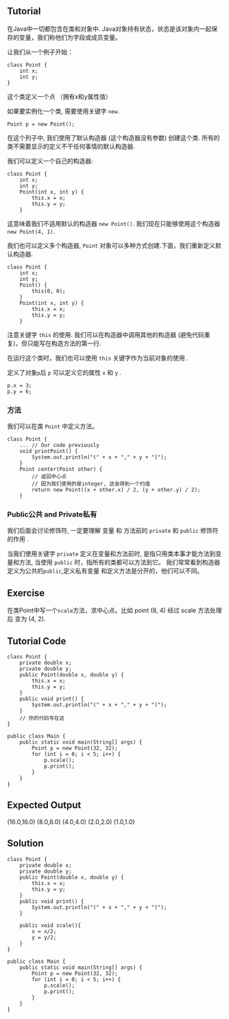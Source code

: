 ﻿Tutorial
--------

在Java中一切都包含在类和对象中. Java对象持有状态，状态是该对象内一起保存的变量，我们称他们为字段或成员变量。

让我们从一个例子开始：

    class Point {
        int x;
        int y;
    }

这个类定义一个点 （拥有x和y属性值）

如果要实例化一个类, 需要使用关键字 `new`.

    Point p = new Point();

在这个列子中, 我们使用了默认构造器 (这个构造器没有参数) 创建这个类. 所有的类不需要显示的定义不干任何事情的默认构造器.

我们可以定义一个自己的构造器:

    class Point {
        int x;
        int y;
        Point(int x, int y) {
            this.x = x;
            this.y = y;
        }

这意味着我们不适用默认的构造器 `new Point()`. 我们现在只能够使用这个构造器 `new Point(4, 1)`.

我们也可以定义多个构造器,  `Point` 对象可以多种方式创建.下面，我们重新定义默认构造器.

    class Point {
        int x;
        int y;
        Point() {
            this(0, 0);
        }
        Point(int x, int y) {
            this.x = x;
            this.y = y;
        }

注意关键字 `this` 的使用. 我们可以在构造器中调用其他的构造器  (避免代码重复)，但只能写在构造方法的第一行.

在运行这个类时，我们也可以使用 `this` 关键字作为当前对象的使用 .

定义了对象`p`后 `p` 可以定义它的属性 `x` 和 `y`	.

    p.x = 3;
    p.y = 6;

### 方法

我们可以在类 `Point` 中定义方法。

    class Point {
        ... // Our code previously
        void printPoint() {
            System.out.println("(" + x + "," + y + ")");
        }
        Point center(Point other) {
            // 返回中心点
			// 因为我们使用的是integer, 这会得到一个约值
            return new Point((x + other.x) / 2, (y + other.y) / 2);
        }

### Public公共 and Private私有

我们后面会讨论修饰符, 一定要理解 变量 和 方法前的 `private` 和 `public` 修饰符的作用 .

当我们使用关键字 `private` 定义在变量和方法前时, 是指只用类本事才能方法到变量和方法, 当使用 `public` 时，指所有的类都可以方法到它。 我们常常看到构造器定义为公共的`public`,定义私有变量 和定义方法是分开的，他们可以不同。

Exercise
--------

在类Point中写一个`scale`方法，求中心点。比如 point (8, 4)  经过 scale 方法处理后 变为 (4, 2).

Tutorial Code
-------------
	class Point {
		private double x;
		private double y;
		public Point(double x, double y) {
			this.x = x;
			this.y = y;
		}
		public void print() {
			System.out.println("(" + x + "," + y + ")");
		}
		// 你的代码写在这
	}

	public class Main {
		public static void main(String[] args) {
			Point p = new Point(32, 32);
			for (int i = 0; i < 5; i++) {
				p.scale();
				p.print();
			}
		}
	}

Expected Output
---------------

(16.0,16.0)
(8.0,8.0)
(4.0,4.0)
(2.0,2.0)
(1.0,1.0)

Solution
--------

	class Point {
		private double x;
		private double y;
		public Point(double x, double y) {
			this.x = x;
			this.y = y;
		}
		public void print() {
			System.out.println("(" + x + "," + y + ")");
		}
    
		public void scale(){
			x = x/2;
			y = y/2;
		}
	}

	public class Main {
		public static void main(String[] args) {
			Point p = new Point(32, 32);
			for (int i = 0; i < 5; i++) {
				p.scale();
				p.print();
			}
		}
	}
